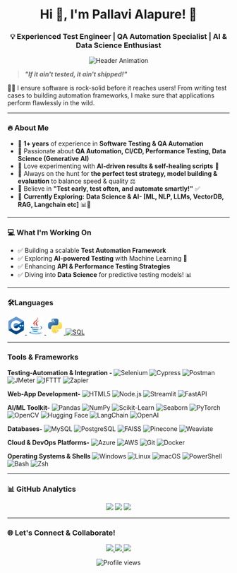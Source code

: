 <h1 align="center">Hi 👋, I'm Pallavi Alapure! 🚀 </h1>

<h3 align="center">💡 Experienced Test Engineer | QA Automation Specialist | AI & Data Science Enthusiast</h3>
<p align="center">
  <img src="https://readme-typing-svg.herokuapp.com?color=00F72E&width=500&lines=Quality+Advocate;Automation+Architect;Generative+AI+Learner;Continuous+Improver" alt="Header Animation">
</p>

> **_"If it ain't tested, it ain't shipped!"_**

🕵️‍♀️ I ensure software is rock-solid before it reaches users! From writing test cases to building automation frameworks, I make sure that applications perform flawlessly in the wild.  

---

### 🔥 About Me  
- 🔹 **1+ years** of experience in **Software Testing & QA Automation**  
- 🔹 Passionate about **QA Automation, CI/CD, Performance Testing, Data Science (Generative AI)**  
- 🔹 Love experimenting with **AI-driven results & self-healing scripts** 🤖  
- 🔹 Always on the hunt for **the perfect test strategy, model building & evaluation** to balance speed & quality ⚖️  
- 🔹 Believe in **"Test early, test often, and automate smartly!"** ✅ 
- 🔹 **Currently Exploring:** **Data Science & AI- [ML, NLP, LLMs, VectorDB, RAG, Langchain etc]** 📊🤖  

---

### 💻 What I'm Working On
- ✅ Building a scalable **Test Automation Framework**  
- ✅ Exploring **AI-powered Testing** with Machine Learning 🤖  
- ✅ Enhancing **API & Performance Testing Strategies**  
- ✅ Diving into **Data Science** for predictive testing models! 📊  

---

<h3 align="left">🛠️Languages</h3>

<a href="https://www.w3schools.com/cpp/" target="_blank" rel="noreferrer">
  <img src="https://raw.githubusercontent.com/devicons/devicon/master/icons/cplusplus/cplusplus-original.svg" alt="C++" width="40" height="40"/>
</a>
<a href="https://www.java.com" target="_blank" rel="noreferrer">
  <img src="https://raw.githubusercontent.com/devicons/devicon/master/icons/java/java-original.svg" alt="Java" width="40" height="40"/>
</a>
<a href="https://www.python.org" target="_blank" rel="noreferrer">
  <img src="https://raw.githubusercontent.com/devicons/devicon/master/icons/python/python-original.svg" alt="Python" width="40" height="40"/>
</a>
<a href="https://www.microsoft.com/en-us/sql-server" target="_blank" rel="noreferrer">
  <img src="https://cdn.jsdelivr.net/gh/devicons/devicon/icons/microsoftsqlserver/microsoftsqlserver-plain.svg" alt="SQL" width="40" height="40"/>
</a>

---
<h3 align="left">Tools & Frameworks</h3>

**Testing-Automation & Integration -** ![Selenium](https://img.shields.io/badge/-Selenium-43B02A?logo=selenium&logoColor=white)
![Cypress](https://img.shields.io/badge/-Cypress-17202C?logo=cypress&logoColor=white)
![Postman](https://img.shields.io/badge/-Postman-FF6C37?logo=postman&logoColor=white)
![JMeter](https://img.shields.io/badge/-JMeter-D22128?logo=apachejmeter&logoColor=white)
![IFTTT](https://img.shields.io/badge/-IFTTT-000000?logo=ifttt&logoColor=white)
![Zapier](https://img.shields.io/badge/-Zapier-FF4A00?logo=zapier&logoColor=white)

**Web-App Development-** ![HTML5](https://img.shields.io/badge/-HTML5-E34F26?logo=html5&logoColor=white)
![Node.js](https://img.shields.io/badge/-Node.js-339933?logo=node.js&logoColor=white)
![Streamlit](https://img.shields.io/badge/-Streamlit-FF4B4B?logo=streamlit&logoColor=white)
![FastAPI](https://img.shields.io/badge/-FastAPI-009688?logo=fastapi&logoColor=white)

**AI/ML Toolkit-** ![Pandas](https://img.shields.io/badge/-Pandas-150458?logo=pandas&logoColor=white)
![NumPy](https://img.shields.io/badge/-NumPy-013243?logo=numpy&logoColor=white)
![Scikit-Learn](https://img.shields.io/badge/-Scikit%20Learn-F7931E?logo=scikit-learn&logoColor=white)
![Seaborn](https://img.shields.io/badge/-Seaborn-3776AB?logo=python&logoColor=white)
![PyTorch](https://img.shields.io/badge/-PyTorch-EE4C2C?logo=pytorch&logoColor=white)
![OpenCV](https://img.shields.io/badge/-OpenCV-27338e?logo=opencv&logoColor=white)
![Hugging Face](https://img.shields.io/badge/-Hugging%20Face-FFD21E?logo=huggingface&logoColor=black)
![LangChain](https://img.shields.io/badge/-LangChain-00ADD8?logo=langchain&logoColor=white)
![OpenAI](https://img.shields.io/badge/-OpenAI-412991?logo=openai&logoColor=white)

**Databases-** ![MySQL](https://img.shields.io/badge/-MySQL-4479A1?logo=mysql&logoColor=white)
![PostgreSQL](https://img.shields.io/badge/-PostgreSQL-336791?logo=postgresql&logoColor=white)
![FAISS](https://img.shields.io/badge/-FAISS-F80000?logo=oracle&logoColor=white)
![Pinecone](https://img.shields.io/badge/-Pinecone-339933?logo=pinecone&logoColor=white)
![Weaviate](https://img.shields.io/badge/-Weaviate-00A3E0?logo=weaviate&logoColor=white)

**Cloud & DevOps Platforms-** ![Azure](https://img.shields.io/badge/-Azure-0089D6?logo=microsoft-azure&logoColor=white)
![AWS](https://img.shields.io/badge/-AWS-232F3E?logo=amazon-aws&logoColor=white)
![Git](https://img.shields.io/badge/-Git-F05032?logo=git&logoColor=white)
![Docker](https://img.shields.io/badge/-Docker-2496ED?logo=docker&logoColor=white)

**Operating Systems & Shells** ![Windows](https://img.shields.io/badge/-Windows-0078D6?logo=windows&logoColor=white)
![Linux](https://img.shields.io/badge/-Linux-FCC624?logo=linux&logoColor=black)
![macOS](https://img.shields.io/badge/-macOS-000000?logo=apple&logoColor=white)
![PowerShell](https://img.shields.io/badge/-PowerShell-5391FE?logo=powershell&logoColor=white)
![Bash](https://img.shields.io/badge/-Bash-4EAA25?logo=gnu-bash&logoColor=white)
![Zsh](https://img.shields.io/badge/-Zsh-1B2C34?logo=gnu-bash&logoColor=white)

---
### 📊 GitHub Analytics

<p align="center">
  <img height="180em" src="https://github-readme-stats.vercel.app/api?username=pallavialapure&show_icons=true&theme=vision-friendly-dark"/>
  <img height="180em" src="https://github-readme-stats.vercel.app/api/top-langs/?username=pallavialapure&layout=compact&theme=vision-friendly-dark"/>
  <img height="180em" src="https://github-readme-streak-stats.herokuapp.com/?user=pallavialapure&theme=vision-friendly-dark"/>
</p>

---

### 🌐 Let's Connect & Collaborate!

<p align="center">
  <a href="https://www.linkedin.com/in/pallavi-alapure-89773922b/">
    <img src="https://img.shields.io/badge/-LinkedIn-0A66C2?style=for-the-badge&logo=linkedin&logoColor=white"/>
  </a>
  <a href="mailto:pallavi.alapure@gmail.com">
    <img src="https://img.shields.io/badge/-Gmail-EA4335?style=for-the-badge&logo=gmail&logoColor=white"/>
  </a>
  <a href="#">
    <img src="https://img.shields.io/badge/-Portfolio-FF5722?style=for-the-badge&logo=google-chrome&logoColor=white"/>
  </a>
</p>

<p align="center">
  <img src="https://komarev.com/ghpvc/?username=pallavialapure&label=Profile+Views&color=blueviolet&style=flat" alt="Profile views">
</p>
